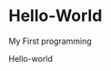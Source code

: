 # Hello-World
    
<!DOCTYPE html>
<html>
     <head>My First programming</head>
          <body>
               <p>Hello-world</p>
          </body>
</html>
